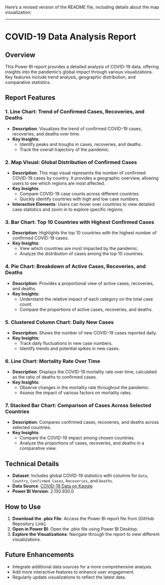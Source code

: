 Here’s a revised version of the README file, including details about the map visualization:

---

# COVID-19 Data Analysis Report

## Overview

This Power BI report provides a detailed analysis of COVID-19 data, offering insights into the pandemic’s global impact through various visualizations. Key features include trend analysis, geographic distribution, and comparative statistics.

## Report Features

### 1. **Line Chart: Trend of Confirmed Cases, Recoveries, and Deaths**
   - **Description**: Visualizes the trend of confirmed COVID-19 cases, recoveries, and deaths over time.
   - **Key Insights**: 
     - Identify peaks and troughs in cases, recoveries, and deaths.
     - Track the overall trajectory of the pandemic.

### 2. **Map Visual: Global Distribution of Confirmed Cases**
   - **Description**: This map visual represents the number of confirmed COVID-19 cases by country. It provides a geographic overview, allowing users to see which regions are most affected.
   - **Key Insights**:
     - Compare COVID-19 case counts across different countries.
     - Quickly identify countries with high and low case numbers.
   - **Interactive Elements**: Users can hover over countries to view detailed case statistics and zoom in to explore specific regions.

### 3. **Bar Chart: Top 10 Countries with Highest Confirmed Cases**
   - **Description**: Highlights the top 10 countries with the highest number of confirmed COVID-19 cases.
   - **Key Insights**:
     - View which countries are most impacted by the pandemic.
     - Analyze the distribution of cases among the top 10 countries.

### 4. **Pie Chart: Breakdown of Active Cases, Recoveries, and Deaths**
   - **Description**: Provides a proportional view of active cases, recoveries, and deaths.
   - **Key Insights**:
     - Understand the relative impact of each category on the total case count.
     - Compare the proportions of active cases, recoveries, and deaths.

### 5. **Clustered Column Chart: Daily New Cases**
   - **Description**: Shows the number of new COVID-19 cases reported daily.
   - **Key Insights**:
     - Track daily fluctuations in new case numbers.
     - Identify trends and potential spikes in new cases.

### 6. **Line Chart: Mortality Rate Over Time**
   - **Description**: Displays the COVID-19 mortality rate over time, calculated as the ratio of deaths to confirmed cases.
   - **Key Insights**:
     - Observe changes in the mortality rate throughout the pandemic.
     - Assess the impact of various factors on mortality rates.

### 7. **Stacked Bar Chart: Comparison of Cases Across Selected Countries**
   - **Description**: Compares confirmed cases, recoveries, and deaths across selected countries.
   - **Key Insights**:
     - Compare the COVID-19 impact among chosen countries.
     - Analyze the proportions of cases, recoveries, and deaths in a comparative view.

## Technical Details

- **Dataset**: Includes global COVID-19 statistics with columns for `Date`, `Country`, `Confirmed Cases`, `Recoveries`, and `Deaths`.
- **Data Source**: [COVID-19 Data on Kaggle](https://www.kaggle.com/datasets/imdevskp/corona-virus)
- **Power BI Version**: 2.130.930.0

## How to Use

1. **Download the .pbix File**: Access the Power BI report file from [GitHub Repository Link].
2. **Open in Power BI**: Open the .pbix file using Power BI Desktop.
3. **Explore the Visualizations**: Navigate through the report to view different visualizations.


## Future Enhancements

- Integrate additional data sources for a more comprehensive analysis.
- Add more interactive features to enhance user engagement.
- Regularly update visualizations to reflect the latest data.
